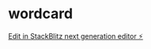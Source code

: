 # wordcard

[Edit in StackBlitz next generation editor ⚡️](https://stackblitz.com/~/github.com/getcibi/wordcard)